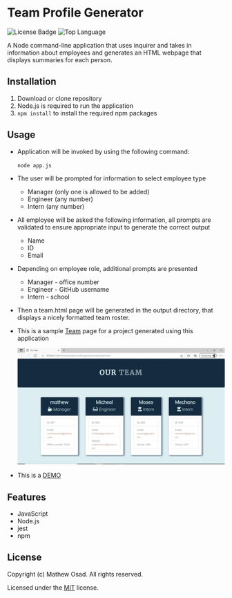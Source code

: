 # Team Profile Generator

![License Badge](https://img.shields.io/github/license/mathewosad/Team_profile_Generator) ![Top Language](https://img.shields.io/github/languages/top/mathewosad/Team_profile_Generator)

A Node command-line application that uses inquirer and takes in information about employees and generates an HTML webpage that displays summaries for each person.

## Installation

1. Download or clone repository 
2. Node.js is required to run the application
3. `npm install` to install the required npm packages

## Usage

* Application will be invoked by using the following command:
  
  `node app.js`

* The user will be prompted for information to select employee type
  * Manager (only one is allowed to be added)
  * Engineer (any number)
  * Intern (any number)
  
* All employee will be asked the following information, all prompts are validated to ensure appropriate input to generate the correct output
  * Name
  * ID
  * Email

* Depending on employee role, additional prompts are presented
  * Manager - office number
  * Engineer - GitHub username
  * Intern - school
  
* Then a team.html page will be generated in the output directory, that displays a nicely formatted team roster.
  
* This is a sample [Team](./Assets/Screenshot.JPG) page for a project generated using this application
  
  ![Sample Our Team Image](./Assets/Screenshot.JPG)

* This is a [DEMO](https://drive.google.com/file/d/1WbJnp2xb7tf27h10k2fdqauHFSWki_oh/view)
  

## Features

* JavaScript
* Node.js
* jest
* npm

## License

  Copyright (c) Mathew Osad. All rights reserved.
  
  Licensed under the [MIT](LICENSE) license.
